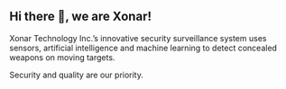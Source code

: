 ## Hi there 👋, we are Xonar!

Xonar Technology Inc.’s innovative security surveillance system uses sensors,
artificial intelligence and machine learning to detect concealed weapons on moving targets. 

Security and quality are our priority.
